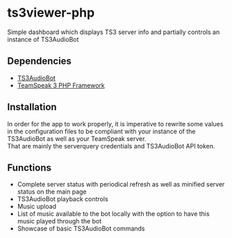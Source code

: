 # ts3viewer-php
Simple dashboard which displays TS3 server info and partially controls an instance of TS3AudioBot

## Dependencies
* [TS3AudioBot](https://github.com/Splamy/TS3AudioBot)
* [TeamSpeak 3 PHP Framework](https://github.com/planetteamspeak/ts3phpframework)

## Installation

In order for the app to work properly, 
it is imperative to rewrite some values in the configuration files to be compliant with your instance of the TS3AudioBot as well as your TeamSpeak server.<br>
That are mainly the serverquery credentials and TS3AudioBot API token.

## Functions
* Complete server status with periodical refresh as well as minified server status on the main page
* TS3AudioBot playback controls
* Music upload
* List of music available to the bot locally with the option to have this music played through the bot
* Showcase of basic TS3AudioBot commands

